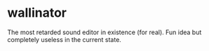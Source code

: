 # wallinator
The most retarded sound editor in existence (for real). Fun idea but completely useless in the current state.
